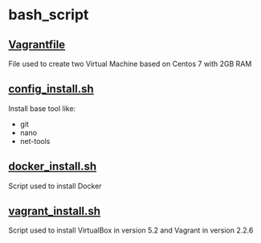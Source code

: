 # bash_script

## [Vagrantfile](https://github.com/czarny994/bash_script/blob/main/Vagrantfile "Vagrantfile")
File used to create two Virtual Machine based on Centos 7 with 2GB RAM
## [config_install.sh](https://github.com/czarny994/bash_script/blob/main/config_install.sh "config_install.sh")
Install base tool like:
- git
- nano
- net-tools
## [docker_install.sh](https://github.com/czarny994/bash_script/blob/main/docker_install.sh "docker_install.sh")
Script used to install Docker

## [vagrant_install.sh](https://github.com/czarny994/bash_script/blob/main/vagrant_install.sh "vagrant_install.sh")
Script used to install VirtualBox in version 5.2 and Vagrant in version 2.2.6
